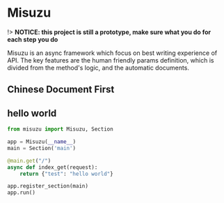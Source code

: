 # Misuzu
!> **NOTICE: this project is still  a prototype, make sure what you do for each step you do**

Misuzu is an async framework which focus on best writing experience of API. The key features are the human friendly params definition, which is divided from the method's logic, and the automatic documents.

## Chinese Document First
## hello world

```python
from misuzu import Misuzu, Section

app = Misuzu(__name__)
main = Section('main')

@main.get("/")
async def index_get(request):
    return {"test": "hello world"}

app.register_section(main)
app.run()
```